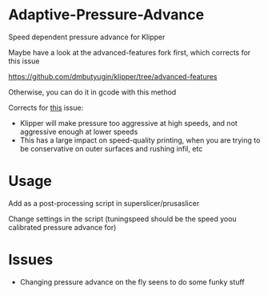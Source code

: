 # Adaptive-Pressure-Advance
Speed dependent pressure advance for Klipper

Maybe have a look at the advanced-features fork first, which corrects for this issue 

https://github.com/dmbutyugin/klipper/tree/advanced-features

Otherwise, you can do it in gcode with this method


Corrects for [this](https://www.reddit.com/r/klippers/comments/o98xes/pressure_advance_becomes_way_too_aggressive_when/) issue:
- Klipper will make pressure too aggressive at high speeds, and not aggressive enough at lower speeds
- This has a large impact on speed-quality printing, when you are trying to be conservative on outer surfaces and rushing infil, etc

# Usage #
Add as a post-processing script in superslicer/prusaslicer

Change settings in the script (tuningspeed should be the speed yoou calibrated pressure advance for)

# Issues #
- Changing pressure advance on the fly seens to do some funky stuff






